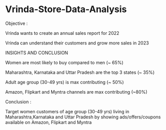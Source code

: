 # Vrinda-Store-Data-Analysis

Objective : 

Vrinda wants to create an annual sales report for 2022

Vrinda can understand their customers and grow more sales in 2023

INSIGHTS AND CONCLUSION

Women are most likely to buy compared to men (~ 65%)

Maharashtra, Karnataka and Uttar Pradesh are the top 3 states (~ 35%)

Adult age group (30-49 yrs) is max contributing (~ 50%)

Amazon, Flipkart and Myntra channels are max contributing (~80%)

Conclusion : 

Target women customers of age group (30-49 yrs) living in Maharashtra,Karnataka and Uttar Pradesh by showing ads/offers/coupons available on Amazon, Flipkart and Myntra


